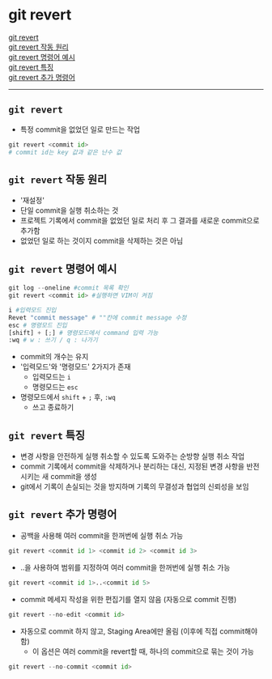 # git revert

[git revert](#git-revert-1)   
[git revert 작동 원리](#git-revert-작동-원리)   
[git revert 명령어 예시](#git-revert-명령어-예시)   
[git revert 특징](#git-revert-특징)   
[git revert 추가 명령어](#git-revert-추가-명령어)   

---

## `git revert`
- 특정 commit을 없었던 일로 만드는 작업
```python
git revert <commit id>
# commit id는 key 값과 같은 난수 값
```

## `git revert` 작동 원리
- '재설정'
- 단일 commit을 실행 취소하는 것
- 프로젝트 기록에서 commit을 없었던 일로 처리 후 그 결과를 새로운 commit으로 추가함
- 없었던 일로 하는 것이지 commit을 삭제하는 것은 아님

## `git revert` 명령어 예시
```python
git log --oneline #commit 목록 확인
git revert <commit id> #실행하면 VIM이 켜짐

i #입력모드 진입
Revet "commit message" # ""칸에 commit message 수정
esc # 명령모드 진입
[shift] + [;] # 명령모드에서 command 입력 가능
:wq # w : 쓰기 / q : 나가기
```

- commit의 개수는 유지
- '입력모드'와 '명령모드' 2가지가 존재
  - 입력모드는 `i`
  - 명령모드는 `esc`
- 명령모드에서 `shift` + `;` 후, `:wq`
  - 쓰고 종료하기

## `git revert` 특징
- 변경 사항을 안전하게 실행 취소할 수 있도록 도와주는 순방향 실행 취소 작업
- commit 기록에서 commit을 삭제하거나 분리하는 대신, 지정된 변경 사항을 반전시키는 새 commit을 생성
- git에서 기록이 손실되는 것을 방지하며 기록의 무결성과 협업의 신뢰성을 보임

## `git revert` 추가 명령어
- 공백을 사용해 여러 commit을 한꺼번에 실행 취소 가능
```python
git revert <commit id 1> <commit id 2> <commit id 3>
```
- ..을 사용하여 범위를 지정하여 여러 commit을 한꺼번에 실행 취소 가능
```python
git revert <commit id 1>..<commit id 5>
```
- commit 메세지 작성을 위한 편집기를 열지 않음 (자동으로 commit 진행)
```python
git revert --no-edit <commit id>
```
- 자동으로 commit 하지 않고, Staging Area에만 올림 (이후에 직접 commit해야 함)
  - 이 옵션은 여러 commit을 revert할 때, 하나의 commit으로 묶는 것이 가능
```python
git revert --no-commit <commit id>
```

